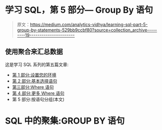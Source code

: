 # 学习 SQL，第 5 部分— Group By 语句

> 原文：<https://medium.com/analytics-vidhya/learning-sql-part-5-group-by-statements-529bb9ccbf80?source=collection_archive---------19----------------------->

## 使用聚合来汇总数据

这是学习 SQL 系列的第五篇文章:

*   [第 1 部分:设置您的环境](https://datastud.dev/posts/learning-sql-part-1)
*   [第 2 部分:基本选择语句](https://datastud.dev/posts/learning-sql-part-2)
*   [第三部分:Where 语句](https://datastud.dev/posts/learning-sql-part-3)
*   [第 4 部分:更多 Where 语句](https://datastud.dev/posts/learning-sql-part-4)
*   第 5 部分:按语句分组(本文)

# SQL 中的聚集:GROUP BY 语句